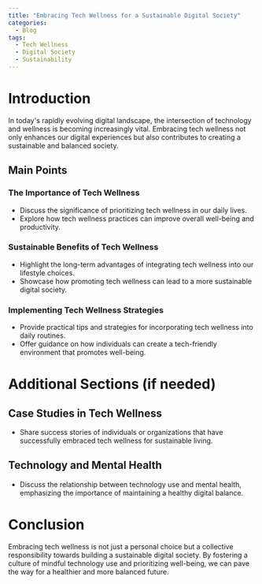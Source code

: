```yaml
---
title: "Embracing Tech Wellness for a Sustainable Digital Society"
categories:
  - Blog
tags:
  - Tech Wellness
  - Digital Society
  - Sustainability
---
```


# Introduction
In today's rapidly evolving digital landscape, the intersection of technology and wellness is becoming increasingly vital. Embracing tech wellness not only enhances our digital experiences but also contributes to creating a sustainable and balanced society.

## Main Points
### The Importance of Tech Wellness
- Discuss the significance of prioritizing tech wellness in our daily lives.
- Explore how tech wellness practices can improve overall well-being and productivity.

### Sustainable Benefits of Tech Wellness
- Highlight the long-term advantages of integrating tech wellness into our lifestyle choices.
- Showcase how promoting tech wellness can lead to a more sustainable digital society.

### Implementing Tech Wellness Strategies
- Provide practical tips and strategies for incorporating tech wellness into daily routines.
- Offer guidance on how individuals can create a tech-friendly environment that promotes well-being.

# Additional Sections (if needed)
## Case Studies in Tech Wellness
- Share success stories of individuals or organizations that have successfully embraced tech wellness for sustainable living.

## Technology and Mental Health
- Discuss the relationship between technology use and mental health, emphasizing the importance of maintaining a healthy digital balance.

# Conclusion
Embracing tech wellness is not just a personal choice but a collective responsibility towards building a sustainable digital society. By fostering a culture of mindful technology use and prioritizing well-being, we can pave the way for a healthier and more balanced future.